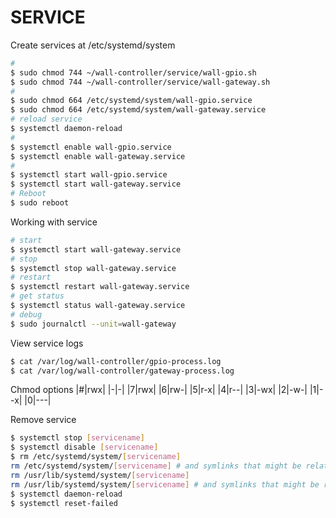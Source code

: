 # SERVICE
Create services at /etc/systemd/system
```sh
#
$ sudo chmod 744 ~/wall-controller/service/wall-gpio.sh
$ sudo chmod 744 ~/wall-controller/service/wall-gateway.sh
#
$ sudo chmod 664 /etc/systemd/system/wall-gpio.service
$ sudo chmod 664 /etc/systemd/system/wall-gateway.service
# reload service
$ systemctl daemon-reload
#
$ systemctl enable wall-gpio.service
$ systemctl enable wall-gateway.service
#
$ systemctl start wall-gpio.service
$ systemctl start wall-gateway.service
# Reboot
$ sudo reboot
```
Working with service
```sh
# start
$ systemctl start wall-gateway.service
# stop
$ systemctl stop wall-gateway.service
# restart
$ systemctl restart wall-gateway.service
# get status
$ systemctl status wall-gateway.service
# debug
$ sudo journalctl --unit=wall-gateway
```
View service logs
```sh
$ cat /var/log/wall-controller/gpio-process.log
$ cat /var/log/wall-controller/gateway-process.log
```

Chmod options
|#|rwx|
|-|-|
|7|rwx|
|6|rw-|
|5|r-x|
|4|r--|
|3|-wx|
|2|-w-|
|1|--x|
|0|---|

Remove service
```sh
$ systemctl stop [servicename]
$ systemctl disable [servicename]
$ rm /etc/systemd/system/[servicename]
rm /etc/systemd/system/[servicename] # and symlinks that might be related
rm /usr/lib/systemd/system/[servicename] 
rm /usr/lib/systemd/system/[servicename] # and symlinks that might be related
$ systemctl daemon-reload
$ systemctl reset-failed
```